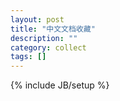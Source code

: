 ```yaml
---
layout: post
title: "中文文档收藏"
description: ""
category: collect
tags: []
---
```

{% include JB/setup %}
